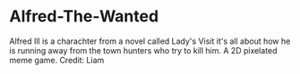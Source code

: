 # Alfred-The-Wanted
Alfred Ill is a charachter from a novel called Lady's Visit it's all about how he is running away from the town hunters who try to kill him.
A 2D pixelated meme game.
Credit: Liam
